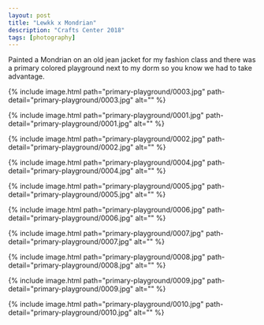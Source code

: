```yaml
---
layout: post
title: "Lewkk x Mondrian"
description: "Crafts Center 2018"
tags: [photography]
---
```


Painted a Mondrian on an old jean jacket for my fashion class and there was a primary colored playground next to my dorm so you know we had to take advantage.

{% include image.html path="primary-playground/0003.jpg" path-detail="primary-playground/0003.jpg" alt="" %}

{% include image.html path="primary-playground/0001.jpg" path-detail="primary-playground/0001.jpg" alt="" %}

{% include image.html path="primary-playground/0002.jpg" path-detail="primary-playground/0002.jpg" alt="" %}

{% include image.html path="primary-playground/0004.jpg" path-detail="primary-playground/0004.jpg" alt="" %}

{% include image.html path="primary-playground/0005.jpg" path-detail="primary-playground/0005.jpg" alt="" %}

{% include image.html path="primary-playground/0006.jpg" path-detail="primary-playground/0006.jpg" alt="" %}

{% include image.html path="primary-playground/0007.jpg" path-detail="primary-playground/0007.jpg" alt="" %}

{% include image.html path="primary-playground/0008.jpg" path-detail="primary-playground/0008.jpg" alt="" %}

{% include image.html path="primary-playground/0009.jpg" path-detail="primary-playground/0009.jpg" alt="" %}

{% include image.html path="primary-playground/0010.jpg" path-detail="primary-playground/0010.jpg" alt="" %}
